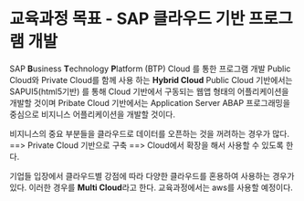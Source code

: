 # 교육과정 목표 - SAP 클라우드 기반 프로그램 개발

SAP **B**usiness **T**echnology **P**latform (BTP) Cloud 를 통한 프로그램 개발
Public Cloud와 Private Cloud를 함께 사용 하는 **Hybrid Cloud**
Public Cloud 기반에서는 SAPUI5(html5기반) 를 통해 Cloud 기반에서 구동되는 웹앱 형태의 어플리케이션을 개발할 것이며 
Pribate Cloud 기반에서는 Application Server ABAP 프로그래밍을 중심으로 비지니스 어플리케이션을 개발할 것이다.

비지니스의 중요 부분들을 클라우드로 데이터를 오픈하는 것을 꺼려하는 경우가 많다. ==> Private Cloud 기반으로 구축 ==> Cloud에서 확장을 해서 사용할 수 있도록 한다.


기업들 입장에서 클라우드별 강점에 따라 다양한 클라우드를 혼용하여 사용하는 경우가 있다. 이러한 경우를 **Multi Cloud**라고 한다.
교육과정에서는 aws를 사용할 예정이다.